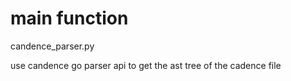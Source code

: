# main function
candence_parser.py

use candence go parser api to get the ast tree of the cadence file
```